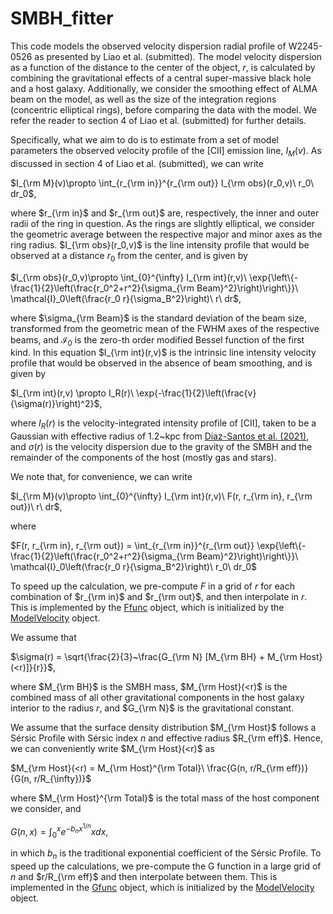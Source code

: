 # SMBH_fitter

This code models the observed velocity dispersion radial profile of W2245-0526 as presented by Liao et al. (submitted). The model velocity dispersion as a function of the distance to the center of the object, $r$, is calculated by combining the gravitational effects of a central super-massive black hole and a host galaxy. Additionally, we consider the smoothing effect of ALMA beam on the model, as well as the size of the integration regions (concentric elliptical rings), before comparing the data with the model. We refer the reader to section 4 of Liao et al. (submitted) for further details. 

Specifically, what we aim to do is to estimate from a set of model parameters the observed velocity profile of the [CII] emission line, $I_M(v)$. As discussed in section 4 of Liao et al. (submitted), we can write

$I_{\rm M}(v)\propto \int_{r_{\rm in}}^{r_{\rm out}} I_{\rm obs}(r_0,v)\ r_0\ dr_0$,

where $r_{\rm in}$ and $r_{\rm out}$ are, respectively, the inner and outer radii of the ring in question. As the rings are slightly elliptical, we consider the geometric average between the respective major and minor axes as the ring radius. $I_{\rm obs}(r_0,v)$ is the line intensity profile that would be observed at a distance $r_0$ from the center, and is given by 


$I_{\rm obs}(r_0,v)\propto \int_{0}^{\infty} I_{\rm int}(r,v)\ \exp{\left\{-\frac{1}{2}\left(\frac{r_0^2+r^2}{\sigma_{\rm Beam}^2}\right)\right\}}\ \mathcal{I}_0\left(\frac{r_0 r}{\sigma_B^2}\right)\ r\ dr$,

where $\sigma_{\rm Beam}$ is the standard deviation of the beam size, transformed from the geometric mean of the FWHM axes of the respective beams, and $\mathcal{I}_0$ is the zero-th order modified Bessel function of the first kind. In this equation $I_{\rm int}(r,v)$ is the intrinsic line intensity velocity profile that would be observed in the absence of beam smoothing, and is given by 

$I_{\rm int}(r,v) \propto I_R(r)\ \exp{-\frac{1}{2}\left(\frac{v}{\sigma(r)}\right)^2}$,

where $I_R(r)$ is the velocity-integrated intensity profile of [CII], taken to be a Gaussian with effective radius of 1.2~kpc from [Diaz-Santos et al. (2021)](https://ui.adsabs.harvard.edu/abs/2021A%26A...654A..37D/abstract), and $\sigma(r)$ is the velocity dispersion due to the gravity of the SMBH and the remainder of the components of the host (mostly gas and stars). 

We note that, for convenience, we can write 

$I_{\rm M}(v)\propto \int_{0}^{\infty} I_{\rm int}(r,v)\ F(r, r_{\rm in}, r_{\rm out})\ r\ dr$, 

where 

$F(r, r_{\rm in}, r_{\rm out}) = \int_{r_{\rm in}}^{r_{\rm out}} \exp{\left\{-\frac{1}{2}\left(\frac{r_0^2+r^2}{\sigma_{\rm Beam}^2}\right)\right\}}\ \mathcal{I}_0\left(\frac{r_0 r}{\sigma_B^2}\right)\ r_0\ dr_0$

To speed up the calculation, we pre-compute $F$ in a grid of $r$ for each combination of $r_{\rm in}$ and $r_{\rm out}$, and then interpolate in $r$. This is implemented by the [Ffunc](fFunc.py) object, which is initialized by the [ModelVelocity](modelVelocity.py) object. 

We assume that 

$\sigma(r) = \sqrt{\frac{2}{3}~\frac{G_{\rm N} [M_{\rm BH} + M_{\rm Host}(<r)]}{r}}$, 

where $M_{\rm BH}$ is the SMBH mass, $M_{\rm Host}(<r)$ is the combined mass of all other gravitational components in the host galaxy interior to the radius $r$, and $G_{\rm N}$ is the gravitational constant.

We assume that the surface density distribution $M_{\rm Host}$ follows a Sérsic Profile with Sérsic index $n$ and effective radius $R_{\rm eff}$. Hence, we can conveniently write $M_{\rm Host}(<r)$ as

$M_{\rm Host}(<r) = M_{\rm Host}^{\rm Total}\ \frac{G(n, r/R_{\rm eff})}{G(n, r/R_{\infty})}$

where $M_{\rm Host}^{\rm Total}$ is the total mass of the host component we consider, and 

$G(n, x) = \int_0^x e^{-b_n x^{1/n}} x dx$, 

in which $b_n$ is the traditional exponential coefficient of the Sérsic Profile. To speed up the calculations, we pre-compute the G function in a large grid of $n$ and $r/R_{\rm eff}$ and then interpolate between them. This is implemented in the [Gfunc](gFunc.py) object, which is initialized by the [ModelVelocity](modelVelocity.py) object. 


